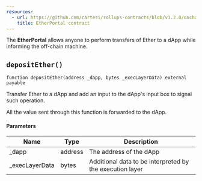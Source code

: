 ```yaml
---
resources:
  - url: https://github.com/cartesi/rollups-contracts/blob/v1.2.0/onchain/rollups/contracts/portals/EtherPortal.sol
    title: EtherPortal contract
---
```


The **EtherPortal** allows anyone to perform transfers of
Ether to a dApp while informing the off-chain machine.

## `depositEther()`

```solidity
function depositEther(address _dapp, bytes _execLayerData) external payable
```

Transfer Ether to a dApp and add an input to
the dApp's input box to signal such operation.

All the value sent through this function is forwarded to the dApp.

#### Parameters

| Name            | Type    | Description                                              |
| --------------- | ------- | -------------------------------------------------------- |
| \_dapp          | address | The address of the dApp                                  |
| \_execLayerData | bytes   | Additional data to be interpreted by the execution layer |
